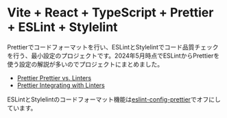 # Vite + React + TypeScript + Prettier + ESLint + Stylelint

Prettierでコードフォーマットを行い、ESLintとStylelintでコード品質チェックを行う、最小設定のプロジェクトです。2024年5月時点でESLintからPrettierを使う設定の解説が多いのでプロジェクトにまとめました。

-   [Prettier Prettier vs. Linters](https://prettier.io/docs/en/comparison)
-   [Prettier Integrating with Linters](https://prettier.io/docs/en/integrating-with-linters)

ESLintとStylelintのコードフォーマット機能は[eslint-config-prettier](https://github.com/prettier/eslint-config-prettier)でオフにしています。
